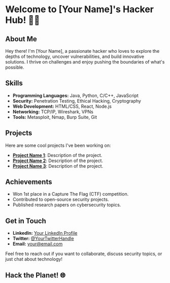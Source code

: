 # Welcome to [Your Name]'s Hacker Hub! 👨‍💻

## About Me
Hey there! I'm [Your Name], a passionate hacker who loves to explore the depths of technology, uncover vulnerabilities, and build innovative solutions. I thrive on challenges and enjoy pushing the boundaries of what's possible.

## Skills
- **Programming Languages:** Java, Python, C/C++, JavaScript
- **Security:** Penetration Testing, Ethical Hacking, Cryptography
- **Web Development:** HTML/CSS, React, Node.js
- **Networking:** TCP/IP, Wireshark, VPNs
- **Tools:** Metasploit, Nmap, Burp Suite, Git

## Projects
Here are some cool projects I've been working on:
- **[Project Name 1](link)**: Description of the project.
- **[Project Name 2](link)**: Description of the project.
- **[Project Name 3](link)**: Description of the project.

## Achievements
- Won 1st place in a Capture The Flag (CTF) competition.
- Contributed to open-source security projects.
- Published research papers on cybersecurity topics.

## Get in Touch
- **LinkedIn:** [Your LinkedIn Profile](link)
- **Twitter:** [@YourTwitterHandle](link)
- **Email:** your@email.com

Feel free to reach out if you want to collaborate, discuss security topics, or just chat about technology!

## Hack the Planet! 🌐
